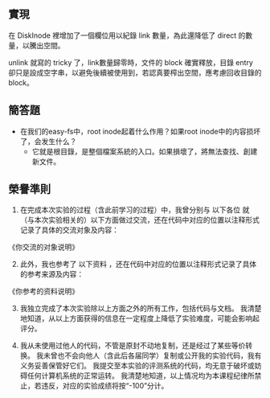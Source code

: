 ## 實現
在 DiskInode 裡增加了一個欄位用以紀錄 link 數量，為此還降低了 direct 的數量，以騰出空間。

unlink 就寫的 tricky 了，link數量歸零時，文件的 block 確實釋放，目錄 entry 卻只是設成空字串，以避免後續被使用到，若認真要榨出空間，應考慮回收目錄的 block。

## 簡答題
- 在我们的easy-fs中，root inode起着什么作用？如果root inode中的内容损坏了，会发生什么？
    - 它就是根目錄，是整個檔案系統的入口。如果損壞了，將無法查找、創建新文件。




## 榮譽準則
1. 在完成本次实验的过程（含此前学习的过程）中，我曾分别与 以下各位 就（与本次实验相关的）以下方面做过交流，还在代码中对应的位置以注释形式记录了具体的交流对象及内容：

《你交流的对象说明》

2. 此外，我也参考了 以下资料 ，还在代码中对应的位置以注释形式记录了具体的参考来源及内容：

《你参考的资料说明》

3. 我独立完成了本次实验除以上方面之外的所有工作，包括代码与文档。 我清楚地知道，从以上方面获得的信息在一定程度上降低了实验难度，可能会影响起评分。

4. 我从未使用过他人的代码，不管是原封不动地复制，还是经过了某些等价转换。 我未曾也不会向他人（含此后各届同学）复制或公开我的实验代码，我有义务妥善保管好它们。 我提交至本实验的评测系统的代码，均无意于破坏或妨碍任何计算机系统的正常运转。 我清楚地知道，以上情况均为本课程纪律所禁止，若违反，对应的实验成绩将按“-100”分计。


